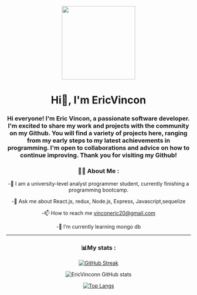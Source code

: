 
<div id="header" align= "center">
  <img src="https://media.giphy.com/media/MT5UUV1d4CXE2A37Dg/giphy.gif" width="200"/>
  <h1 align="center"> Hi👋, I'm EricVincon</h1>
  <h3 align="center"> Hi everyone! I'm Eric Vincon, a passionate software developer. I'm excited to share my work and projects with the community on my Github. You will find a variety of projects here, ranging from my early steps to my latest achievements in programming. I'm open to collaborations and advice on how to continue improving. Thank you for visiting my Github! </h3>
</div<

---
### 👨‍💻 About Me :
-📝 I am a university-level analyst programmer student, currently finishing a programming bootcamp.

-💬 Ask me about React.js, redux, Node.js, Express, Javascript,sequelize

-📫 How to reach me vinconeric20@gmail.com

-🌱 I’m currently learning mongo db

---
### 📊My stats :
[![GitHub Streak](https://streak-stats.demolab.com?user=EricVincon&theme=vue-dark&date_format=M%20j%5B%2C%20Y%5D)](https://git.io/streak-stats)

![EricVinconn GitHub stats](https://github-readme-stats.vercel.app/api?username=EricVincon&show_icons=true&theme=radical)

[![Top Langs](https://github-readme-stats.vercel.app/api/top-langs/?username=EricVincon&layout=compact)](https://github.com/anuraghazra/github-readme-stats)

